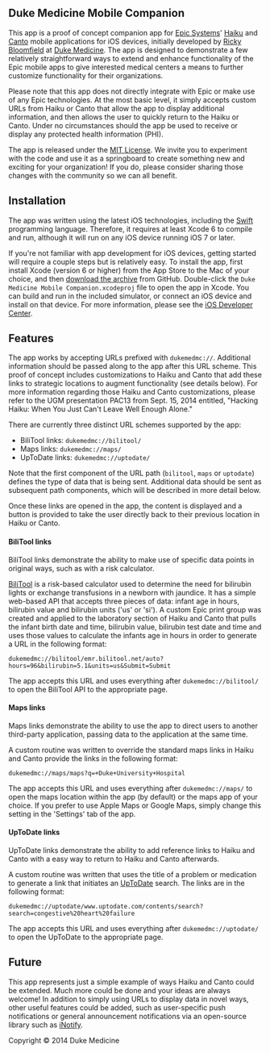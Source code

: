 ## Duke Medicine Mobile Companion

This app is a proof of concept companion app for [Epic Systems](http://www.epic.com/)' [Haiku](https://itunes.apple.com/us/app/epic-haiku/id348308661?mt=8) and [Canto](https://itunes.apple.com/us/app/epic-canto/id395395172?mt=8) mobile applications for iOS devices, initially developed by [Ricky Bloomfield](http://www.rickybloomfield.com) at [Duke Medicine](http://www.dukemedicine.org).   The app is designed to demonstrate a few relatively straightforward ways to extend and enhance functionality of the Epic mobile apps to give interested medical centers a means to further customize functionality for their organizations.

Please note that this app does not directly integrate with Epic or make use of any Epic technologies.  At the most basic level, it simply accepts custom URLs from Haiku or Canto that allow the app to display additional information, and then allows the user to quickly return to the Haiku or Canto.  Under no circumstances should the app be used to receive or display any protected health information (PHI).

The app is released under the [MIT License](http://opensource.org/licenses/MIT).  We invite you to experiment with the code and use it as a springboard to create something new and exciting for your organization!  If you do, please consider sharing those changes with the community so we can all benefit.

## Installation

The app was written using the latest iOS technologies, including the [Swift](https://developer.apple.com/swift/) programming language.  Therefore, it requires at least Xcode 6 to compile and run, although it will run on any iOS device running iOS 7 or later.

If you're not familiar with app development for iOS devices, getting started will require a couple steps but is relatively easy.  To install the app, first install Xcode (version 6 or higher) from the App Store to the Mac of your choice, and then [download the archive](https://github.com/dukemedicine/Duke-Medicine-Mobile-Companion/archive/master.zip) from GitHub.  Double-click the `Duke Medicine Mobile Companion.xcodeproj` file to open the app in Xcode.  You can build and run in the included simulator, or connect an iOS device and install on that device.  For more information, please see the [iOS Developer Center](https://developer.apple.com/devcenter/ios/index.action).

## Features

The app works by accepting URLs prefixed with `dukemedmc://`.  Additional information should be passed along to the app after this URL scheme.  This proof of concept includes customizations to Haiku and Canto that add these links to strategic locations to augment functionality (see details below).  For more information regarding those Haiku and Canto customizations, please refer to the UGM presentation PAC13 from Sept. 15, 2014 entitled, "Hacking Haiku: When You Just Can't Leave Well Enough Alone."

There are currently three distinct URL schemes supported by the app:

- BiliTool links: `dukemedmc://bilitool/`
- Maps links: `dukemedmc://maps/`
- UpToDate links: `dukemedmc://uptodate/`

Note that the first component of the URL path (`bilitool`, `maps` or `uptodate`) defines the type of data that is being sent.  Additional data should be sent as subsequent path components, which will be described in more detail below.

Once these links are opened in the app, the content is displayed and a button is provided to take the user directly back to their previous location in Haiku or Canto.

#### BiliTool links

BiliTool links demonstrate the ability to make use of specific data points  in original ways, such as with a risk calculator.

[BiliTool](http://emr.bilitool.net/) is a risk-based calculator used to determine the need for bilirubin lights or exchange transfusions in a newborn with jaundice.  It has a simple web-based API that accepts three pieces of data: infant age in hours, bilirubin value and bilirubin units ('us' or 'si').  A custom Epic print group was created and applied to the laboratory section of Haiku and Canto that pulls the infant birth date and time, bilirubin value, bilirubin test date and time and uses those values to calculate the infants age in hours in order to generate a URL in the following format:

`dukemedmc://bilitool/emr.bilitool.net/auto?hours=96&bilirubin=5.1&units=us&Submit=Submit`

The app accepts this URL and uses everything after `dukemedmc://bilitool/` to open the BiliTool API to the appropriate page.

#### Maps links

Maps links demonstrate the ability to use the app to direct users to another third-party application, passing data to the application at the same time.

A custom routine was written to override the standard maps links in Haiku and Canto provide the links in the following format:

`dukemedmc://maps/maps?q=+Duke+University+Hospital`

The app accepts this URL and uses everything after `dukemedmc://maps/` to open the maps location within the app (by default) or the maps app of your choice.  If you prefer to use Apple Maps or Google Maps, simply change this setting in the 'Settings' tab of the app.

#### UpToDate links

UpToDate links demonstrate the ability to add reference links to Haiku and Canto with a easy way to return to Haiku and Canto afterwards.

A custom routine was written that uses the title of a problem or medication to generate a link that initiates an [UpToDate](http://www.uptodate.com/home) search.  The links are in the following format:

`dukemedmc://uptodate/www.uptodate.com/contents/search?search=congestive%20heart%20failure`

The app accepts this URL and uses everything after `dukemedmc://uptodate/` to open the UpToDate to the appropriate page.

## Future

This app represents just a simple example of ways Haiku and Canto could be extended.  Much more could be done and your ideas are always welcome!  In addition to simply using URLs to display data in novel ways, other useful features could be added, such as user-specific push notifications or general announcement notifications via an open-source library such as [iNotify](https://github.com/nicklockwood/iNotify).

Copyright © 2014 Duke Medicine
